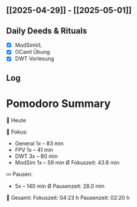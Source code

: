 ## [[2025-04-29]] - [[2025-05-01]]

## Daily Deeds & Rituals
- [x] ModSimVL
- [x] OCaml Übung
- [x] DWT Vorlesung
## Log
# Pomodoro Summary

📅 Heute

🍅 Fokus:
- General     1x – 83 min
- FPV         1x – 41 min
- DWT         3x – 80 min
- ModSim      1x – 59 min
Ø Fokuszeit: 43.8 min

💤 Pausen:
- 5x – 140 min
Ø Pausenzeit: 28.0 min

🧠 Gesamt:
Fokuszeit:  04:23 h
Pausenzeit: 02:20 h


